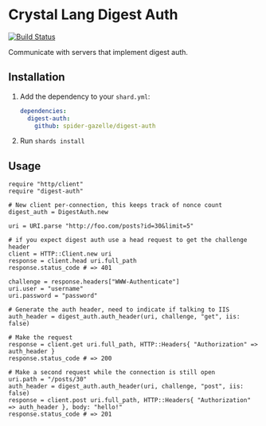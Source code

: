 # Crystal Lang Digest Auth

[![Build Status](https://travis-ci.com/spider-gazelle/digest-auth.svg?branch=master)](https://travis-ci.com/github/spider-gazelle/digest-auth)

Communicate with servers that implement digest auth.

## Installation

1. Add the dependency to your `shard.yml`:

   ```yaml
   dependencies:
     digest-auth:
       github: spider-gazelle/digest-auth
   ```

2. Run `shards install`


## Usage

```crystal
require "http/client"
require "digest-auth"

# New client per-connection, this keeps track of nonce count
digest_auth = DigestAuth.new

uri = URI.parse "http://foo.com/posts?id=30&limit=5"

# if you expect digest auth use a head request to get the challenge header
client = HTTP::Client.new uri
response = client.head uri.full_path
response.status_code # => 401

challenge = response.headers["WWW-Authenticate"]
uri.user = "username"
uri.password = "password"

# Generate the auth header, need to indicate if talking to IIS
auth_header = digest_auth.auth_header(uri, challenge, "get", iis: false)

# Make the request
response = client.get uri.full_path, HTTP::Headers{ "Authorization" => auth_header }
response.status_code # => 200

# Make a second request while the connection is still open
uri.path = "/posts/30"
auth_header = digest_auth.auth_header(uri, challenge, "post", iis: false)
response = client.post uri.full_path, HTTP::Headers{ "Authorization" => auth_header }, body: "hello!"
response.status_code # => 201
```
